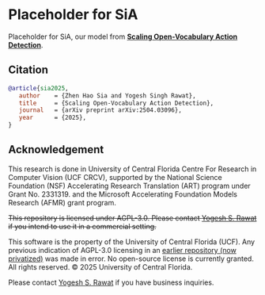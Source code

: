 # Placeholder for SiA

Placeholder for SiA, our model from **[Scaling Open-Vocabulary Action Detection](https://arxiv.org/abs/2504.03096)**.

## Citation
```bibtex
@article{sia2025,
   author    = {Zhen Hao Sia and Yogesh Singh Rawat},
   title     = {Scaling Open-Vocabulary Action Detection},
   journal   = {arXiv preprint arXiv:2504.03096},
   year      = {2025},
}
```

## Acknowledgement

This research is done in University of Central Florida Centre For Research in Computer Vision (UCF CRCV), supported by the National
Science Foundation (NSF) Accelerating Research Translation (ART) program under Grant No. 2331319. and the Microsoft Accelerating
Foundation Models Research (AFMR) grant program.

~~This repository is licensed under AGPL-3.0. Please contact [Yogesh S. Rawat](https://www.crcv.ucf.edu/person/rawat/) if you intend to use it in a commercial setting.~~

This software is the property of the University of Central Florida (UCF). Any previous indication of AGPL-3.0 licensing in an [earlier repository (now privatized)](https://github.com/siatheindochinese/sia_act) was made in error. No open-source license is currently granted. All rights reserved. © 2025 University of Central Florida.

Please contact [Yogesh S. Rawat](https://www.crcv.ucf.edu/person/rawat/) if you have business inquiries.
